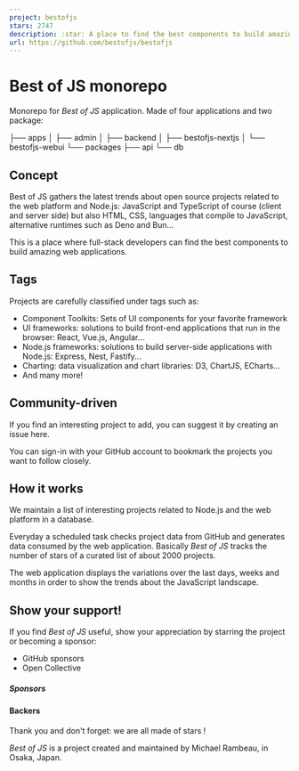 ```yaml
---
project: bestofjs
stars: 2747
description: :star: A place to find the best components to build amazing web applications. The best of JavaScript!
url: https://github.com/bestofjs/bestofjs
---
```


Best of JS monorepo
===================

Monorepo for _Best of JS_ application. Made of four applications and two package:

├── apps
│   ├── admin
│   ├── backend
│   ├── bestofjs-nextjs
│   └── bestofjs-webui
└── packages
    ├── api
    └── db

Concept
-------

Best of JS gathers the latest trends about open source projects related to the web platform and Node.js: JavaScript and TypeScript of course (client and server side) but also HTML, CSS, languages that compile to JavaScript, alternative runtimes such as Deno and Bun...

This is a place where full-stack developers can find the best components to build amazing web applications.

Tags
----

Projects are carefully classified under tags such as:

-   Component Toolkits: Sets of UI components for your favorite framework
-   UI frameworks: solutions to build front-end applications that run in the browser: React, Vue.js, Angular...
-   Node.js frameworks: solutions to build server-side applications with Node.js: Express, Nest, Fastify...
-   Charting: data visualization and chart libraries: D3, ChartJS, ECharts...
-   And many more!

Community-driven
----------------

If you find an interesting project to add, you can suggest it by creating an issue here.

You can sign-in with your GitHub account to bookmark the projects you want to follow closely.

How it works
------------

We maintain a list of interesting projects related to Node.js and the web platform in a database.

Everyday a scheduled task checks project data from GitHub and generates data consumed by the web application. Basically _Best of JS_ tracks the number of stars of a curated list of about 2000 projects.

The web application displays the variations over the last days, weeks and months in order to show the trends about the JavaScript landscape.

Show your support!
------------------

If you find _Best of JS_ useful, show your appreciation by starring the project or becoming a sponsor:

-   GitHub sponsors
-   Open Collective

##### Sponsors

#### Backers

Thank you and don't forget: we are all made of stars !

_Best of JS_ is a project created and maintained by Michael Rambeau, in Osaka, Japan.
